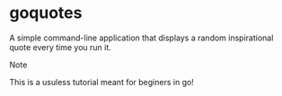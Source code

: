 # goquotes

A simple command-line application that displays a random inspirational quote every time you run it.

> [!NOTE]
> This is a usuless tutorial meant for beginers in go!
